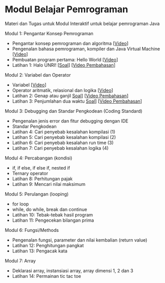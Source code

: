 # Modul Belajar Pemrograman
Materi dan Tugas untuk Modul Interaktif untuk belajar pemrograman Java

Modul 1: Pengantar Konsep Pemrograman
- Pengantar konsep pemrograman dan algoritma [[Video](https://youtu.be/KLBsMuF35jI)]
- Pengenalan bahasa pemrograman, kompiler dan Java Virtual Machine [[Video](https://www.youtube.com/watch?v=leCWaMySuRQ)]
- Pembuatan program pertama: Hello World [[Video](https://youtu.be/lIYRXlUHJRQ)]
- Latihan 1: Halo UNRI! [[Soal](https://github.com/Jurusan-Ilmu-Komputer-Universitas-Riau/Konsep_Pemrograman/tree/main/latihan/latihan1)] [[Video Pembahasan](https://youtu.be/LIZ-G7iIyFI)]

Modul 2: Variabel dan Operator
- Variabel [[Video](https://youtu.be/Ca0N2hmSd-k)]
- Operator aritmatik, relasional dan logika [[Video](https://youtu.be/uLr7xOZcHio)]
- Latihan 2: Genap atau ganjil [Soal](https://github.com/Jurusan-Ilmu-Komputer-Universitas-Riau/Konsep_Pemrograman/tree/main/latihan/latihan2)] [[Video Pembahasan]()]
- Latihan 3: Penjumlahan dua waktu [Soal](https://github.com/Jurusan-Ilmu-Komputer-Universitas-Riau/Konsep_Pemrograman/tree/main/latihan/latihan3)] [[Video Pembahasan]()]

Modul 3: Debugging dan Standar Pengkodean (Coding Standard)
- Pengenalan jenis error dan fitur debugging dengan IDE
- Standar Pengkodean 
- Latihan 4: Cari penyebab kesalahan kompilasi (1)
- Latihan 5: Cari penyebab kesalahan kompilasi (2)
- Latihan 6: Cari penyebab kesalahan run time (3)
- Latihan 7: Cari penyebab kesalahan logika (4)

Modul 4: Percabangan (kondisi)
- if, if else, if else if, nested if
- Ternary operator
- Latihan 8: Perhitungan pajak
- Latihan 9: Mencari nilai maksimum

Modul 5: Perulangan (looping)
- for loop
- while, do while, break dan continue
- Latihan 10: Tebak-tebak hasil program
- Latihan 11: Pengecekan bilangan prima 

Modul 6: Fungsi/Methods
- Pengenalan fungsi, parameter dan nilai kembalian (return value)
- Latihan 12: Penghitungan pangkat
- Latihan 13: Pengacak kata

Modul 7: Array
- Deklarasi array, instansiasi array, array dimensi 1, 2 dan 3
- Latihan 14: Permainan tic tac toe 

